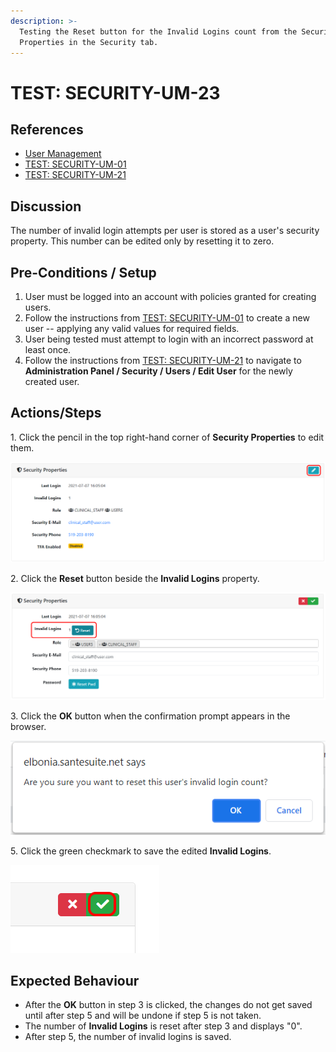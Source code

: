 ```yaml
---
description: >-
  Testing the Reset button for the Invalid Logins count from the Security
  Properties in the Security tab.
---
```


# TEST: SECURITY-UM-23

## References

* [User Management](broken-reference)
* [TEST: SECURITY-UM-01](test-security-um-01.md)
* [TEST: SECURITY-UM-21](test-security-um-21.md)

## Discussion

The number of invalid login attempts per user is stored as a user's security property. This number can be edited only by resetting it to zero.

## Pre-Conditions / Setup

1. User must be logged into an account with policies granted for creating users.
2. Follow the instructions from [TEST: SECURITY-UM-01](test-security-um-01.md) to create a new user -- applying any valid values for required fields.
3. User being tested must attempt to login with an incorrect password at least once.
4. Follow the instructions from [TEST: SECURITY-UM-21](test-security-um-21.md) to navigate to **Administration Panel / Security / Users / Edit User** for the newly created user.

## Actions/Steps

1\. Click the pencil in the top right-hand corner of **Security Properties** to edit them.

![](<../../../../../../../.gitbook/assets/image (274).png>)

2\. Click the **Reset** button beside the **Invalid Logins** property.

![](<../../../../../../../.gitbook/assets/image (275).png>)

3\. Click the **OK** button when the confirmation prompt appears in the browser.

![](<../../../../../../../.gitbook/assets/image (276).png>)

5\. Click the green checkmark to save the edited **Invalid Logins**.

![](<../../../../../../../.gitbook/assets/image (269).png>)

## Expected Behaviour

* After the **OK** button in step 3 is clicked, the changes do not get saved until after step 5 and will be undone if step 5 is not taken.
* The number of **Invalid Logins** is reset after step 3 and displays "0".
* After step 5, the number of invalid logins is saved.
